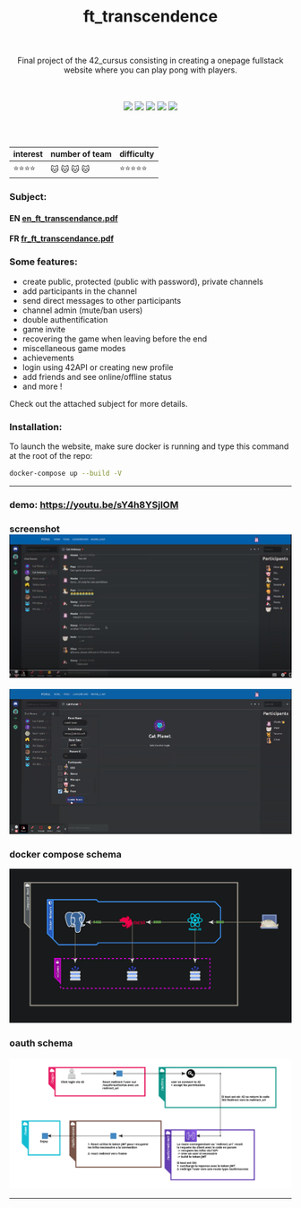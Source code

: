 
<h1 align="center">
   <b font size="15" face="arial" >ft_transcendence<br><br></font></b></h1>
   <p align="center">
    Final project of the 42_cursus consisting in creating a onepage fullstack website where you can play pong with players.  </br></br>
  <br></p>
  <p align="center">
 <img src="https://img.shields.io/badge/TYPESCRIPT-007ACC?style=for-the-badge&logo=typescript&logoColor=white">
 <img src="https://img.shields.io/badge/REACT-61DAFB?style=for-the-badge&logo=react&logoColor=white">
 <img src="https://img.shields.io/badge/NESTJS-CC013A?style=for-the-badge&logo=nestjs&logoColor=white">
 <img src="https://img.shields.io/badge/DOCKER-0DB7ED?style=for-the-badge&logo=docker&logoColor=white">
 <img src="https://img.shields.io/badge/PostgreSQL-4895ef?style=for-the-badge&logo=postgresql&logoColor=white">
</p>

</br></br>

<div align="center">

| interest                     | number of team          | difficulty                      |
| ---------------------------- | ----------              | ----------                      |
|    :star::star::star::star:  | :cat: :cat: :cat: :cat: |  :star::star::star::star::star: |

</div>

### Subject:
#### EN [en_ft_transcendance.pdf](https://github.com/xibaochat/ft_transcendence/blob/master/en_ft_transcendance.pdf)
#### FR [fr_ft_transcendance.pdf](https://github.com/xibaochat/ft_transcendence/blob/master/fr_ft_transcendance.pdf)


### Some features:
- create public, protected (public with password), private channels
- add participants in the channel
- send direct messages to other participants
- channel admin (mute/ban users)
- double authentification
- game invite
- recovering the game when leaving before the end
- miscellaneous game modes
- achievements
- login using 42API or creating new profile
- add friends and see online/offline status
- and more !

Check out the attached subject for more details.

### Installation:

To launch the website, make sure docker is running and type this command at the root of the repo:

```bash
docker-compose up --build -V
```


---

### **demo**: https://youtu.be/sY4h8YSjlOM
### screenshot ![screenhot](https://github.com/xibaochat/ft_transcendence/blob/master/chat_interface.png)
![screenshot](https://github.com/xibaochat/ft_transcendence/blob/master/chat_interface_1.png)
### docker compose schema
![schema](https://github.com/xibaochat/ft_transcendence/blob/master/structure.png)

### oauth schema
![User](https://github.com/xibaochat/ft_transcendence/blob/master/auth_42.png)

---
